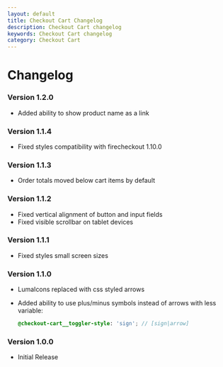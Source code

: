 ```yaml
---
layout: default
title: Checkout Cart Changelog
description: Checkout Cart changelog
keywords: Checkout Cart changelog
category: Checkout Cart
---
```


# Changelog

### Version 1.2.0

 -  Added ability to show product name as a link

### Version 1.1.4

 -  Fixed styles compatibility with firecheckout 1.10.0

### Version 1.1.3

 -  Order totals moved below cart items by default

### Version 1.1.2

 -  Fixed vertical alignment of button and input fields
 -  Fixed visible scrollbar on tablet devices

### Version 1.1.1

 -  Fixed styles small screen sizes

### Version 1.1.0

 -  LumaIcons replaced with css styled arrows
 -  Added ability to use plus/minus symbols instead of arrows with less variable:

    ```scss
    @checkout-cart__toggler-style: 'sign'; // [sign|arrow]
    ```

### Version 1.0.0

 -  Initial Release
